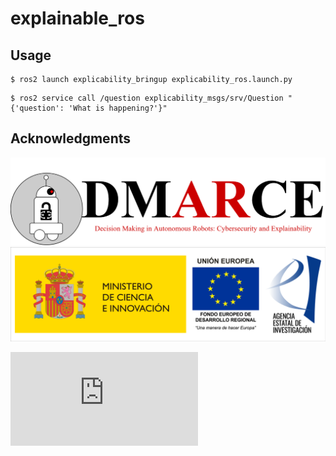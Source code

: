 # explainable_ros

## Usage
```shell
$ ros2 launch explicability_bringup explicability_ros.launch.py
```

```shell
$ ros2 service call /question explicability_msgs/srv/Question "{'question': 'What is happening?'}"
```

## Acknowledgments

![alt text](https://github.com/Dsobh/explainable_ROS/blob/main/images/logos/logo_demarce.png)
![alt text](https://github.com/Dsobh/explainable_ROS/blob/main/images/logos/logo_edmarce.png)

![alt text](https://github.com/Dsobh/explainable_ROS/blob/main/images/logos/logo_tescac.pdf)
